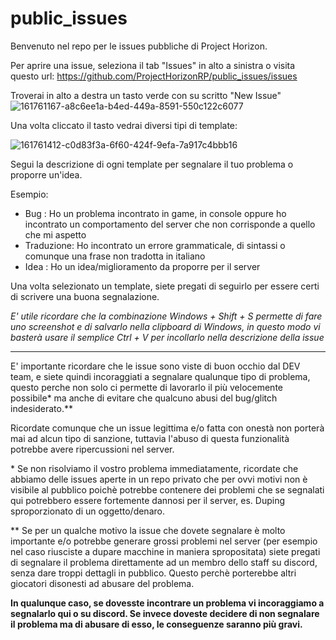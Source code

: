 # public_issues
Benvenuto nel repo per le issues pubbliche di Project Horizon.

Per aprire una issue, seleziona il tab "Issues" in alto a sinistra o visita questo url: https://github.com/ProjectHorizonRP/public_issues/issues

Troverai in alto a destra un tasto verde con su scritto "New Issue"
![161761167-a8c6ee1a-b4ed-449a-8591-550c122c6077](https://user-images.githubusercontent.com/14958556/161768361-bec5b100-8992-4036-924d-096922e9e61d.png)


Una volta cliccato il tasto vedrai diversi tipi di template:

![161761412-c0d83f3a-6f60-424f-9efa-7a917c4bbb16](https://user-images.githubusercontent.com/14958556/161768395-30350d71-84fe-467c-ae9d-da233b639e32.png)


Segui la descrizione di ogni template per segnalare il tuo problema o proporre un'idea.

Esempio:

* Bug : Ho un problema incontrato in game, in console oppure ho incontrato un comportamento del server che non corrisponde a quello che mi aspetto
* Traduzione: Ho incontrato un errore grammaticale, di sintassi o comunque una frase non tradotta in italiano
* Idea : Ho un idea/miglioramento da proporre per il server

Una volta selezionato un template, siete pregati di seguirlo per essere certi di scrivere una buona segnalazione.

*E' utile ricordare che la combinazione Windows + Shift + S permette di fare uno screenshot e di salvarlo nella clipboard di Windows, in questo modo vi basterà usare il semplice Ctrl + V per incollarlo nella descrizione della issue*

--------------

E' importante ricordare che le issue sono viste di buon occhio dal DEV team, e siete quindi incoraggiati a segnalare qualunque tipo di problema, questo perche non solo ci permette di lavorarlo il più velocemente possibile* ma anche di evitare che qualcuno abusi del bug/glitch indesiderato.**

Ricordate comunque che un issue legittima e/o fatta con onestà non porterà mai ad alcun tipo di sanzione, tuttavia l'abuso di questa funzionalità potrebbe avere ripercussioni nel server.

\* Se non risolviamo il vostro problema immediatamente, ricordate che abbiamo delle issues aperte in un repo privato che per ovvi motivi non è visibile al pubblico poichè potrebbe contenere dei problemi che se segnalati qui potrebbero essere fortemente dannosi per il server, es. Duping sproporzionato di un oggetto/denaro.

\** Se per un qualche motivo la issue che dovete segnalare è molto importante e/o potrebbe generare grossi problemi nel server (per esempio nel caso riusciste a dupare macchine in maniera spropositata) siete pregati di segnalare il problema direttamente ad un membro dello staff su discord, senza dare troppi dettagli in pubblico. Questo perchè porterebbe altri giocatori disonesti ad abusare del problema.

**In qualunque caso, se dovesste incontrare un problema vi incoraggiamo a segnalarlo qui o su discord.
Se invece doveste decidere di non segnalare il problema ma di abusare di esso, le conseguenze saranno più gravi.**
